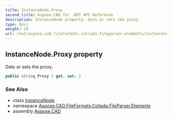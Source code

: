 ```yaml
---
title: InstanceNode.Proxy
second_title: Aspose.CAD for .NET API Reference
description: InstanceNode property. Gets or sets the proxy
type: docs
weight: 20
url: /net/aspose.cad.fileformats.collada.fileparser.elements/instancenode/proxy/
---
```

## InstanceNode.Proxy property

Gets or sets the proxy.

```csharp
public string Proxy { get; set; }
```

### See Also

* class [InstanceNode](../)
* namespace [Aspose.CAD.FileFormats.Collada.FileParser.Elements](../../instancenode/)
* assembly [Aspose.CAD](../../../)



